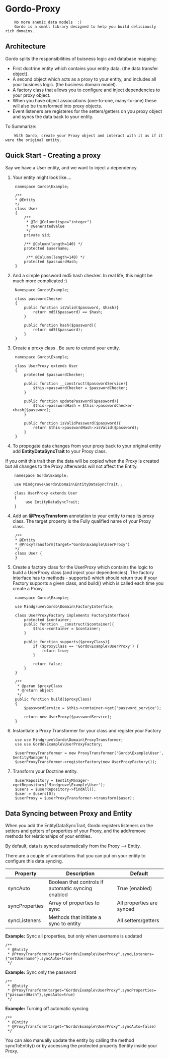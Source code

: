 # Gordo-Proxy
        No more anemic data models  :) 
        Gordo is a small library designed to help you build deliciously rich domains.  

## Architecture
Gordo splits the responsibilities of buisness logic and database mapping:
- First doctrine entity which contains your entity data. (the data transfer object).
- A second object which acts as a proxy to your entity, and includes all your business logic. (the business domain model).
- A factory class that allows you to configure and inject dependencies to your proxy object.
- When you have object associations (one-to-one, many-to-one) these will also be transformed into proxy objects.  
- Event listeners are registeres for the setters/getters on you proxy object and syncs the data back to your entity.     

To Summarize:

        With Gordo, create your Proxy object and interact with it as if it were the original entity.

## Quick Start - Creating a proxy
Say we have a User entity, and we want to inject a dependency.

1. Your entity might look like....

        namespace Gordo\Example;
        
        /**
        * @Entity
        */
        class User 
        {
            /**
             * @Id @Column(type="integer")
             * @GeneratedValue
             */
            private $id;
    
            /** @Column(length=140) */
            protected $username;       
            
             /** @Column(length=140) */
            protected $passwordHash;    
        }
        
2. And a simple password md5 hash checker.  In real life, this might be much more complicated :)    

        Namespace Gordo\Example;
        
        class passwordChecker
        {
            public function isValid($password, $hash){
                return md5($password) == $hash;
            }
        
            public function hash($password){
                return md5($password);
            }
        }

        
2. Create a proxy class .  Be sure to extend your entity.

        namespace Gordo\Example;
        
        class UserProxy extends User 
        {
            protected $passwordChecker;
            
            public function __construct($passwordService){
                $this->passwordChecker = $passwordChecker;
            }
            
            public function updatePassword($password){
                $this->passwordHash = $this->passwordChecker->hash($password);
            }
            
            public function isValidPassword($password){
                return $this->passwordHash->isValid($password);
            }
        }

3. To propogate data changes from your proxy back to your original entity add  **EntityDataSyncTrait** to your Proxy class.  

If you omit this trait then the data will be copied when the Proxy is created but all changes to the Proxy afterwards will not affect the Entity.

        namespace Gordo\Example;
        
        use Mindgruve\Gordo\Domain\EntityDataSyncTrait;;
        
        class UserProxy extends User 
        {
             use EntityDataSyncTrait;
        }

4. Add an **@ProxyTransform** annotation to your entity to map its proxy class.  The target property is the Fully qualified name of your Proxy class.

        /**
        * @Entity
        * @ProxyTransform(target="Gordo\Example\UserProxy")
        */
        class User {
        }

5. Create a factory class for the UserProxy which contains the logic to build a UserProxy class (and inject your dependencies).  The factory interface has to methods - supports() which should return true if your Factory supports a given class, and build() which is called each time you create a Proxy.

        namespace Gordo\Example;
        
        use Mindgruve\Gordo\Domain\FactoryInterface;
        
        class UserProxyFactory implements FactoryInterface{
            protected $container;
            public function __construct($container){
                $this->container = $container;
            }
            
            public function supports($proxyClass){
                if ($proxyClass == 'Gordo\Example\UserProxy') {
                    return true;
                }

                return false;
            }
        }
        
        /**
         * @param $proxyClass
         * @return object
         */
        public function build($proxyClass)
        {
            $passwordService = $this->container->get('password_service');
    
            return new UserProxy($passwordService);
        }    
        
6. Instantiate a Proxy Transformer for your class and register your Factory

        use use Mindgruve\Gordo\Domain\ProxyTransformer;
        use use Gordo\Example\UserProxyFactory;
        
        $userProxyTransformer = new ProxyTransformer('Gordo\Example\User', $entityManager);
        $userProxyTransformer->registerFactory(new UserProxyFactory());

7. Transform your Doctrine entity.

        $userRepository = $entityManager->getRepository('Mindgruve\Example\User');
        $users = $userRepository->findAll();
        $user = $users[0];
        $userProxy = $userProxyTransformer->transform($user);

## Data Syncing between Proxy and Entity
When you add the EntityDataSyncTrait, Gordo registers listeners on the setters and getters of properties of your Proxy, and the add/remove methods for relationships of your entities.  

By default, data is synced automatically from the Proxy --> Entity.

There are a couple of annotations that you can put on your entity to configure this data syncing.

|  Property | Description  | Default  |
|---|---|---|
| syncAuto  | Boolean that controls if automatic syncing enabled  | True (enabled)  |
| syncProperties  | Array of properties to sync  | All properties are synced  |
| syncListeners  | Methods that initiate a sync to entity  | All setters/getters  |

**Example:** Sync all properties, but only when username is updated

    /**
     * @Entity
     * @ProxyTransform(target="Gordo\Example\UserProxy",syncListeners={"setUsername"},syncAuto=true)
     */

**Example:** Sync only the password

    /**
     * @Entity
     * @ProxyTransform(target="Gordo\Example\UserProxy",syncProperties={"passwordHash"},syncAuto=true)
     */

**Example:** Turning off automatic syncing

    /**
     * @Entity
     * @ProxyTransform(target="Gordo\Example\UserProxy",syncAuto=false)
     */


You can also manually update the entity by calling the method syncToEntity() or by accessing the protected property $entity inside your Proxy.








